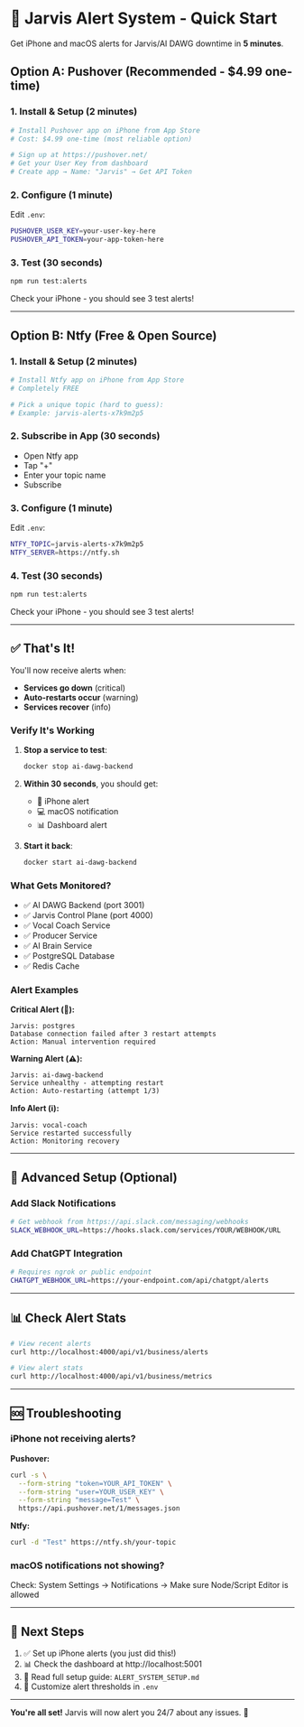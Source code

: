 # 📱 Jarvis Alert System - Quick Start

Get iPhone and macOS alerts for Jarvis/AI DAWG downtime in **5 minutes**.

## Option A: Pushover (Recommended - $4.99 one-time)

### 1. Install & Setup (2 minutes)
```bash
# Install Pushover app on iPhone from App Store
# Cost: $4.99 one-time (most reliable option)

# Sign up at https://pushover.net/
# Get your User Key from dashboard
# Create app → Name: "Jarvis" → Get API Token
```

### 2. Configure (1 minute)
Edit `.env`:
```bash
PUSHOVER_USER_KEY=your-user-key-here
PUSHOVER_API_TOKEN=your-app-token-here
```

### 3. Test (30 seconds)
```bash
npm run test:alerts
```

Check your iPhone - you should see 3 test alerts!

---

## Option B: Ntfy (Free & Open Source)

### 1. Install & Setup (2 minutes)
```bash
# Install Ntfy app on iPhone from App Store
# Completely FREE

# Pick a unique topic (hard to guess):
# Example: jarvis-alerts-x7k9m2p5
```

### 2. Subscribe in App (30 seconds)
- Open Ntfy app
- Tap "+"
- Enter your topic name
- Subscribe

### 3. Configure (1 minute)
Edit `.env`:
```bash
NTFY_TOPIC=jarvis-alerts-x7k9m2p5
NTFY_SERVER=https://ntfy.sh
```

### 4. Test (30 seconds)
```bash
npm run test:alerts
```

Check your iPhone - you should see 3 test alerts!

---

## ✅ That's It!

You'll now receive alerts when:
- **Services go down** (critical)
- **Auto-restarts occur** (warning)
- **Services recover** (info)

### Verify It's Working

1. **Stop a service to test**:
   ```bash
   docker stop ai-dawg-backend
   ```

2. **Within 30 seconds**, you should get:
   - 📱 iPhone alert
   - 💻 macOS notification
   - 📊 Dashboard alert

3. **Start it back**:
   ```bash
   docker start ai-dawg-backend
   ```

### What Gets Monitored?

- ✅ AI DAWG Backend (port 3001)
- ✅ Jarvis Control Plane (port 4000)
- ✅ Vocal Coach Service
- ✅ Producer Service
- ✅ AI Brain Service
- ✅ PostgreSQL Database
- ✅ Redis Cache

### Alert Examples

**Critical Alert (🚨):**
```
Jarvis: postgres
Database connection failed after 3 restart attempts
Action: Manual intervention required
```

**Warning Alert (⚠️):**
```
Jarvis: ai-dawg-backend
Service unhealthy - attempting restart
Action: Auto-restarting (attempt 1/3)
```

**Info Alert (ℹ️):**
```
Jarvis: vocal-coach
Service restarted successfully
Action: Monitoring recovery
```

---

## 🔧 Advanced Setup (Optional)

### Add Slack Notifications
```bash
# Get webhook from https://api.slack.com/messaging/webhooks
SLACK_WEBHOOK_URL=https://hooks.slack.com/services/YOUR/WEBHOOK/URL
```

### Add ChatGPT Integration
```bash
# Requires ngrok or public endpoint
CHATGPT_WEBHOOK_URL=https://your-endpoint.com/api/chatgpt/alerts
```

---

## 📊 Check Alert Stats

```bash
# View recent alerts
curl http://localhost:4000/api/v1/business/alerts

# View alert stats
curl http://localhost:4000/api/v1/business/metrics
```

---

## 🆘 Troubleshooting

### iPhone not receiving alerts?

**Pushover:**
```bash
curl -s \
  --form-string "token=YOUR_API_TOKEN" \
  --form-string "user=YOUR_USER_KEY" \
  --form-string "message=Test" \
  https://api.pushover.net/1/messages.json
```

**Ntfy:**
```bash
curl -d "Test" https://ntfy.sh/your-topic
```

### macOS notifications not showing?

Check: System Settings → Notifications → Make sure Node/Script Editor is allowed

---

## 🎯 Next Steps

1. ✅ Set up iPhone alerts (you just did this!)
2. 📊 Check the dashboard at http://localhost:5001
3. 📖 Read full setup guide: `ALERT_SYSTEM_SETUP.md`
4. 🔔 Customize alert thresholds in `.env`

---

**You're all set!** Jarvis will now alert you 24/7 about any issues. 🎉
